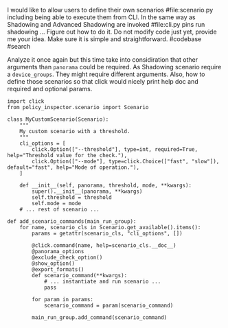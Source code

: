 
I would like to allow users to define their own scenarios #file:scenario.py  including being able to execute them from CLI. In the same way as Shadowing and Advanced Shadowing are invoked #file:cli.py 
pins run shadowing ...
Figure out how to do it. Do not modify code just yet, provide me your idea. Make sure it is simple and straightforward. 
#codebase #search 

Analyze it once again but this time take into considiration that other arguments than `panorama` could be required. As Shadowing scenario require a `device_groups`. They might require different arguments. Also, how to define those scenarios so that click would nicely print help doc and required and optional params.



```
import click
from policy_inspector.scenario import Scenario

class MyCustomScenario(Scenario):
    """
    My custom scenario with a threshold.
    """
    cli_options = [
        click.Option(["--threshold"], type=int, required=True, help="Threshold value for the check."),
        click.Option(["--mode"], type=click.Choice(["fast", "slow"]), default="fast", help="Mode of operation."),
    ]

    def __init__(self, panorama, threshold, mode, **kwargs):
        super().__init__(panorama, **kwargs)
        self.threshold = threshold
        self.mode = mode
    # ... rest of scenario ...
```


```
def add_scenario_commands(main_run_group):
    for name, scenario_cls in Scenario.get_available().items():
        params = getattr(scenario_cls, "cli_options", [])

        @click.command(name, help=scenario_cls.__doc__)
        @panorama_options
        @exclude_check_option()
        @show_option()
        @export_formats()
        def scenario_command(**kwargs):
            # ... instantiate and run scenario ...
            pass

        for param in params:
            scenario_command = param(scenario_command)

        main_run_group.add_command(scenario_command)
```